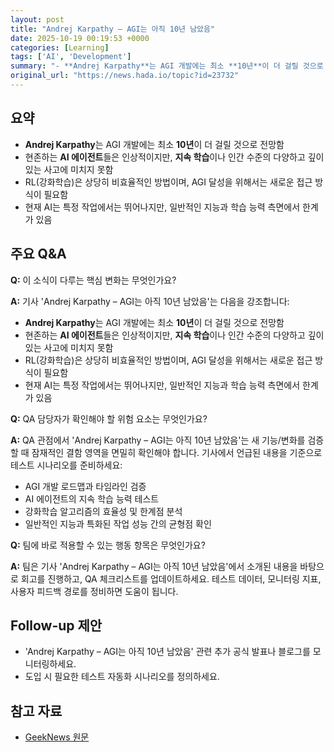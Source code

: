 ```yaml
---
layout: post
title: "Andrej Karpathy – AGI는 아직 10년 남았음"
date: 2025-10-19 00:19:53 +0000
categories: [Learning]
tags: ['AI', 'Development']
summary: "- **Andrej Karpathy**는 AGI 개발에는 최소 **10년**이 더 걸릴 것으로 전망함. 현존하는 **AI 에이전트**들은 인상적이지만, **지속 학습**이나 인간 수준의 다양하고 깊이 있는 사고에 미치지 못하며, RL(강화학습)은 상당히 비효율적인 방법임"
original_url: "https://news.hada.io/topic?id=23732"
---
```


## 요약

- **Andrej Karpathy**는 AGI 개발에는 최소 **10년**이 더 걸릴 것으로 전망함
- 현존하는 **AI 에이전트**들은 인상적이지만, **지속 학습**이나 인간 수준의 다양하고 깊이 있는 사고에 미치지 못함
- RL(강화학습)은 상당히 비효율적인 방법이며, AGI 달성을 위해서는 새로운 접근 방식이 필요함
- 현재 AI는 특정 작업에서는 뛰어나지만, 일반적인 지능과 학습 능력 측면에서 한계가 있음

## 주요 Q&A

**Q:** 이 소식이 다루는 핵심 변화는 무엇인가요?

**A:** 기사 'Andrej Karpathy – AGI는 아직 10년 남았음'는 다음을 강조합니다: 
- **Andrej Karpathy**는 AGI 개발에는 최소 **10년**이 더 걸릴 것으로 전망함
- 현존하는 **AI 에이전트**들은 인상적이지만, **지속 학습**이나 인간 수준의 다양하고 깊이 있는 사고에 미치지 못함
- RL(강화학습)은 상당히 비효율적인 방법이며, AGI 달성을 위해서는 새로운 접근 방식이 필요함
- 현재 AI는 특정 작업에서는 뛰어나지만, 일반적인 지능과 학습 능력 측면에서 한계가 있음

**Q:** QA 담당자가 확인해야 할 위험 요소는 무엇인가요?

**A:** QA 관점에서 'Andrej Karpathy – AGI는 아직 10년 남았음'는 새 기능/변화를 검증할 때 잠재적인 결함 영역을 면밀히 확인해야 합니다. 기사에서 언급된 내용을 기준으로 테스트 시나리오를 준비하세요:
- AGI 개발 로드맵과 타임라인 검증
- AI 에이전트의 지속 학습 능력 테스트
- 강화학습 알고리즘의 효율성 및 한계점 분석
- 일반적인 지능과 특화된 작업 성능 간의 균형점 확인

**Q:** 팀에 바로 적용할 수 있는 행동 항목은 무엇인가요?

**A:** 팀은 기사 'Andrej Karpathy – AGI는 아직 10년 남았음'에서 소개된 내용을 바탕으로 회고를 진행하고, QA 체크리스트를 업데이트하세요. 테스트 데이터, 모니터링 지표, 사용자 피드백 경로를 정비하면 도움이 됩니다.

## Follow-up 제안

- 'Andrej Karpathy – AGI는 아직 10년 남았음' 관련 추가 공식 발표나 블로그를 모니터링하세요.
- 도입 시 필요한 테스트 자동화 시나리오를 정의하세요.

## 참고 자료

- [GeekNews 원문](https://news.hada.io/topic?id=23732)
